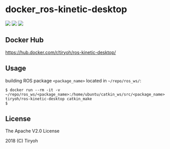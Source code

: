 # docker_ros-kinetic-desktop

![](https://img.shields.io/docker/automated/tiryoh/ros-kinetic-desktop.svg)
![](https://img.shields.io/docker/build/tiryoh/ros-kinetic-desktop.svg)
![](https://img.shields.io/docker/pulls/tiryoh/ros-kinetic-desktop.svg)

## Docker Hub

https://hub.docker.com/r/tiryoh/ros-kinetic-desktop/

## Usage

building ROS package `<package_name>` located in `~/repo/ros_ws/`:
```
$ docker run --rm -it -v ~/repo/ros_ws/<package_name>:/home/ubuntu/catkin_ws/src/<package_name> tiryoh/ros-kinetic-desktop catkin_make
$ 
```

## License

The Apache V2.0 License

2018 (C) Tiryoh
